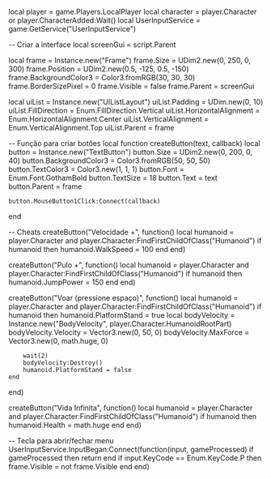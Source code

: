 local player = game.Players.LocalPlayer
local character = player.Character or player.CharacterAdded:Wait()
local UserInputService = game:GetService("UserInputService")

-- Criar a interface
local screenGui = script.Parent

local frame = Instance.new("Frame")
frame.Size = UDim2.new(0, 250, 0, 300)
frame.Position = UDim2.new(0.5, -125, 0.5, -150)
frame.BackgroundColor3 = Color3.fromRGB(30, 30, 30)
frame.BorderSizePixel = 0
frame.Visible = false
frame.Parent = screenGui

local uiList = Instance.new("UIListLayout")
uiList.Padding = UDim.new(0, 10)
uiList.FillDirection = Enum.FillDirection.Vertical
uiList.HorizontalAlignment = Enum.HorizontalAlignment.Center
uiList.VerticalAlignment = Enum.VerticalAlignment.Top
uiList.Parent = frame

-- Função para criar botões
local function createButton(text, callback)
	local button = Instance.new("TextButton")
	button.Size = UDim2.new(0, 200, 0, 40)
	button.BackgroundColor3 = Color3.fromRGB(50, 50, 50)
	button.TextColor3 = Color3.new(1, 1, 1)
	button.Font = Enum.Font.GothamBold
	button.TextSize = 18
	button.Text = text
	button.Parent = frame

	button.MouseButton1Click:Connect(callback)
end

-- Cheats
createButton("Velocidade +", function()
	local humanoid = player.Character and player.Character:FindFirstChildOfClass("Humanoid")
	if humanoid then
		humanoid.WalkSpeed = 100
	end
end)

createButton("Pulo +", function()
	local humanoid = player.Character and player.Character:FindFirstChildOfClass("Humanoid")
	if humanoid then
		humanoid.JumpPower = 150
	end
end)

createButton("Voar (pressione espaço)", function()
	local humanoid = player.Character and player.Character:FindFirstChildOfClass("Humanoid")
	if humanoid then
		humanoid.PlatformStand = true
		local bodyVelocity = Instance.new("BodyVelocity", player.Character.HumanoidRootPart)
		bodyVelocity.Velocity = Vector3.new(0, 50, 0)
		bodyVelocity.MaxForce = Vector3.new(0, math.huge, 0)

		wait(2)
		bodyVelocity:Destroy()
		humanoid.PlatformStand = false
	end
end)

createButton("Vida Infinita", function()
	local humanoid = player.Character and player.Character:FindFirstChildOfClass("Humanoid")
	if humanoid then
		humanoid.Health = math.huge
	end
end)

-- Tecla para abrir/fechar menu
UserInputService.InputBegan:Connect(function(input, gameProcessed)
	if gameProcessed then return end
	if input.KeyCode == Enum.KeyCode.P then
		frame.Visible = not frame.Visible
	end
end)
